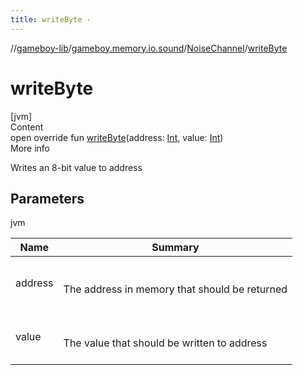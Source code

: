 ```yaml
---
title: writeByte -
---
```

//[gameboy-lib](../../index.md)/[gameboy.memory.io.sound](../index.md)/[NoiseChannel](index.md)/[writeByte](write-byte.md)



# writeByte  
[jvm]  
Content  
open override fun [writeByte](write-byte.md)(address: [Int](https://kotlinlang.org/api/latest/jvm/stdlib/kotlin/-int/index.html), value: [Int](https://kotlinlang.org/api/latest/jvm/stdlib/kotlin/-int/index.html))  
More info  


Writes an 8-bit value to address



## Parameters  
  
jvm  
  
|  Name|  Summary| 
|---|---|
| <a name="gameboy.memory.io.sound/NoiseChannel/writeByte/#kotlin.Int#kotlin.Int/PointingToDeclaration/"></a>address| <a name="gameboy.memory.io.sound/NoiseChannel/writeByte/#kotlin.Int#kotlin.Int/PointingToDeclaration/"></a><br><br>The address in memory that should be returned<br><br>
| <a name="gameboy.memory.io.sound/NoiseChannel/writeByte/#kotlin.Int#kotlin.Int/PointingToDeclaration/"></a>value| <a name="gameboy.memory.io.sound/NoiseChannel/writeByte/#kotlin.Int#kotlin.Int/PointingToDeclaration/"></a><br><br>The value that should be written to address<br><br>
  
  



